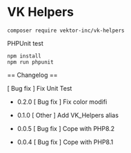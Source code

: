 # VK Helpers

```
composer require vektor-inc/vk-helpers
```

PHPUnit test
```
npm install
npm run phpunit
```


== Changelog ==

[ Bug fix ] Fix Unit Test

* 0.2.0
  [ Bug fix ] Fix color modifi

* 0.1.0
  [ Other ] Add VK_Helpers alias

* 0.0.5
  [ Bug fix ] Cope with PHP8.2

* 0.0.4
  [ Bug fix ] Cope with PHP8.1